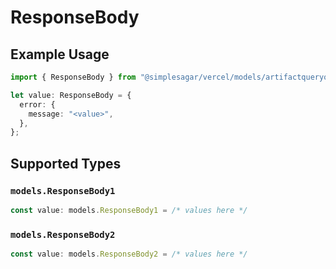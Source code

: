 # ResponseBody

## Example Usage

```typescript
import { ResponseBody } from "@simplesagar/vercel/models/artifactqueryop.js";

let value: ResponseBody = {
  error: {
    message: "<value>",
  },
};
```

## Supported Types

### `models.ResponseBody1`

```typescript
const value: models.ResponseBody1 = /* values here */
```

### `models.ResponseBody2`

```typescript
const value: models.ResponseBody2 = /* values here */
```

